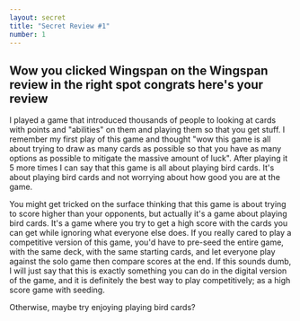 ```yaml
---
layout: secret
title: "Secret Review #1"
number: 1
---
```


## Wow you clicked Wingspan on the Wingspan review in the right spot congrats here's your review

I played a game that introduced thousands of people to looking at cards with points and "abilities" on them and playing them so that you get stuff. I remember my first play of this game and thought "wow this game is all about trying to draw as many cards as possible so that you have as many options as possible to mitigate the massive amount of luck". After playing it 5 more times I can say that this game is all about playing bird cards. It's about playing bird cards and not worrying about how good you are at the game. 

You might get tricked on the surface thinking that this game is about trying to score higher than your opponents, but actually it's a game about playing bird cards. It's a game where you try to get a high score with the cards you can get while ignoring what everyone else does. If you really cared to play a competitive version of this game, you'd have to pre-seed the entire game, with the same deck, with the same starting cards, and let everyone play against the solo game then compare scores at the end. If this sounds dumb, I will just say that this is exactly something you can do in the digital version of the game, and it is definitely the best way to play competitively; as a high score game with seeding. 

Otherwise, maybe try enjoying playing bird cards?